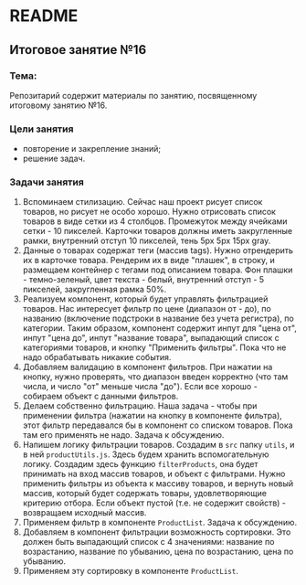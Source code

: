 # README

## Итоговое занятие №16

### Тема:

Репозитарий содержит материалы по занятию, посвященному итоговому занятию №16.

### Цели занятия
- повторение и закрепление знаний;
- решение задач.

### Задачи занятия
1. Вспоминаем стилизацию. Сейчас наш проект рисует список товаров, но рисует не особо хорошо. Нужно отрисовать список товаров в виде сетки из 4 столбцов. Промежуток между ячейками сетки - 10 пикселей. Карточки товаров должны иметь закругленные рамки, внутренний отступ 10 пикселей, тень 5px 5px 15px gray.
2. Данные о товарах содержат теги (массив tags). Нужно отрендерить их в карточке товара. Рендерим их в виде "плашек", в строку, и размещаем контейнер с тегами под описанием товара. Фон плашки - темно-зеленый, цвет текста - белый, внутренний отступ - 5 пикселей, закругленная рамка 50%.
3. Реализуем компонент, который будет управлять фильтрацией товаров. Нас интересует фильтр по цене (диапазон от - до), по названию (включение подстроки в название без учета регистра), по категории. Таким образом, компонент содержит инпут для "цена от", инпут "цена до", инпут "название товара", выпадающий список с категориями товаров, и кнопку "Применить фильтры". Пока что не надо обрабатывать никакие события.
4. Добавляем валидацию в компонент фильтров. При нажатии на кнопку, нужно проверять, что диапазон введен корректно (что там числа, и число "от" меньше числа "до"). Если все хорошо - собираем объект с данными фильтров.
5. Делаем собственно фильтрацию. Наша задача - чтобы при применении фильтра (нажатии на кнопку в компоненте фильтра), этот фильтр передавался бы в компонент со списком товаров. Пока там его применять не надо. Задача к обсуждению.
6. Напишем логику фильтрации товаров. Создадим в `src` папку `utils`, и в ней `productUtils.js`. Здесь будем хранить вспомогательную логику. Создадим здесь функцию `filterProducts`, она будет принимать на вход массив товаров, и объект с фильтрами. Нужно применить фильтры из объекта к массиву товаров, и вернуть новый массив, который будет содержать товары, удовлетворяющие критерию отбора. Если объект пустой (т.е. не содержит свойств) - возвращаем исходный массив.
7. Применяем фильтр в компоненте `ProductList`. Задача к обсуждению.
8. Добавляем в компонент фильтрации возможность сортировки. Это должен быть выпадающий список с 4 значениями: название по возрастанию, название по убыванию, цена по возрастанию, цена по убыванию.
9. Применяем эту сортировку в компоненте `ProductList`.